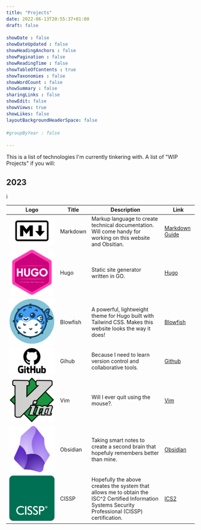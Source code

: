 ```yaml
---
title: "Projects"
date: 2022-06-13T20:55:37+01:00
draft: false

showDate : false
showDateUpdated : false
showHeadingAnchors : false
showPagination : false
showReadingTime : false
showTableOfContents : true
showTaxonomies : false 
showWordCount : false
showSummary : false
sharingLinks : false
showEdit: false
showViews: true
showLikes: false
layoutBackgroundHeaderSpace: false

#groupByYear : false

---
```


This is a list of technologies I'm currently tinkering with. A list of "WIP Projects" if you will:  

## 2023 

<table>
    <thead>
        <tr>
            <th>Logo</th>
            <th>Title</th>
            <th>Description</th>
            <th>Link</th>
        </tr>
    </thead>
    <tbody>
             <tr>
            <td><img class="customEntitityAlbum" style="background-color:transparent" src="Markdown.png"/></td>
            <td>Markdown</td>
            <td>Markup language to create technical documentation. Will come handy for working on this website and Obsitian.</td>
            <td><a target="_blank" href="https://www.markdownguide.org">Markdown Guide</a></td>
        </tr>
            <tr>
            <td><img class="customEntitityAlbum" style="background-color:transparent" src="hugo.png"/></td>
            <td>Hugo</td>
            <td>Static site generator written in GO.</td>
            <td><a target="_blank" href="https://gohugo.io/">Hugo</a></td>
        </tr>
            <tr>
            <td><img class="customEntitityAlbum" style="background-color:transparent" src="blowfish_logo.png"/></td>
            <td>Blowfish</td>
            <td>A powerful, lightweight theme for Hugo built with Tailwind CSS. Makes this website looks the way it does!</td>
            <td><a target="_blank" href="https://github.com/nunocoracao/blowfish">Blowfish</a></td>
        </tr>
            <tr>
            <td><img class="customEntitityAlbum" style="background-color:transparent" src="github.png"/></td>
            <td>Gihub</td>
            <td>Because I need to learn version control and collaborative tools. </td>
            <td><a target="_blank" href="https://github.com/">Github</a></td>
        </tr>
            <tr>
            <td><img class="customEntitityAlbum" style="background-color:transparent" src="vim.png"/></td>
            <td>Vim</td>
            <td>Will I ever quit using the mouse?.</td>
            <td><a target="_blank" href="https://www.vim.org/">Vim</a></td>
        </tr>
         <tr>
            <td><img class="customEntitityAlbum" style="background-color:transparent" src="obsidian.png"/></td>
            <td>Obsidian</td>
            <td>Taking smart notes to create a second brain that hopefuly remembers better than mine.</td>
            <td><a target="_blank" href="https://obsidian.md/">Obsidian</a></td>
        </tr>
         <tr>
            <td><img class="customEntitityAlbum" style="background-color:transparent" src="cissp.png"/></td>
            <td>CISSP</td>i
            <td>Hopefully the above creates the system that allows me to obtain the ISC^2 Certified Information Systems Security Professional (CISSP) certification.</td>
            <td><a target="_blank" href="https://www.isc2.org/certifications/cissp/">ICS2</a></td>
        </tr>
    </tbody>
</table>